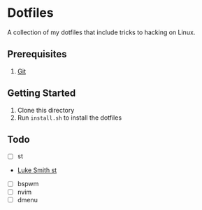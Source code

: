 # Dotfiles
A collection of my dotfiles that include tricks to hacking on Linux. 

## Prerequisites
1. [Git](https://git-scm.com/)

## Getting Started
1. Clone this directory
2. Run `install.sh` to install the dotfiles

## Todo
- [ ] st
 - [Luke Smith st](https://github.com/LuckSmithxyz/st)
- [ ] bspwm
- [ ] nvim
- [ ] dmenu
